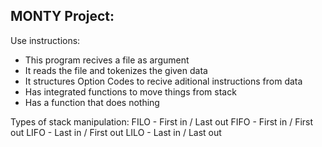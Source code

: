 ## MONTY Project:

Use instructions:
- This program recives a file as argument
- It reads the file and tokenizes the given data
- It structures Option Codes to recive aditional instructions from data
- Has integrated functions to move things from stack
- Has a function that does nothing

Types of stack manipulation:
FILO - First in / Last out
FIFO - First in / First out 
LIFO - Last in / First out
LILO - Last in / Last out